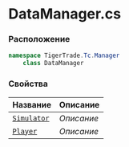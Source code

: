 
# DataManager.cs
### Расположение
```csharp
namespace TigerTrade.Tc.Manager  
    class DataManager
```

### Свойства
| Название | Описание |
| --- | --- |
| [`Simulator`](./Свойства/Simulator.md) | *Описание* |
| [`Player`](./Свойства/Player.md) | *Описание* |
